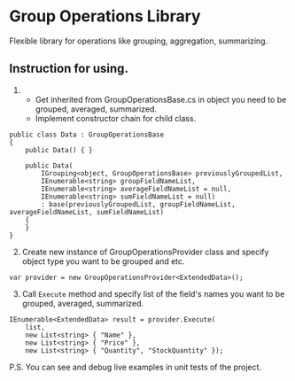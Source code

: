 # Group Operations Library
Flexible library for operations like grouping, aggregation, summarizing.

## Instruction for using.
1. + Get inherited from GroupOperationsBase.cs in object you need to be grouped, averaged, summarized.
   + Implement constructor chain for child class.

```CSharp
public class Data : GroupOperationsBase
{
    public Data() { }

    public Data(
        IGrouping<object, GroupOperationsBase> previouslyGroupedList, 
        IEnumerable<string> groupFieldNameList, 
        IEnumerable<string> averageFieldNameList = null, 
        IEnumerable<string> sumFieldNameList = null) 
        : base(previouslyGroupedList, groupFieldNameList, averageFieldNameList, sumFieldNameList)
    {
    }
}
```
2. Create new instance of GroupOperationsProvider class and specify object type you want to be grouped and etc.

```CSharp
var provider = new GroupOperationsProvider<ExtendedData>();
```

3. Call `Execute` method and specify list of the field's names you want to be grouped, averaged, summarized.
```CSharp
IEnumerable<ExtendedData> result = provider.Execute(
    list,
    new List<string> { "Name" },
    new List<string> { "Price" },
    new List<string> { "Quantity", "StockQuantity" });
```

P.S. You can see and debug live examples in unit tests of the project.



